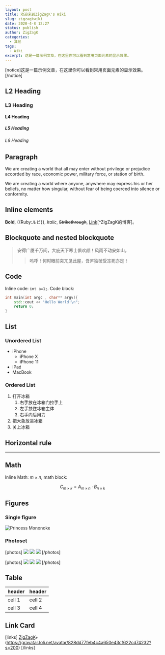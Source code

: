 ```yaml
---
layout: post
title: 欢迎来到ZigZagK's Wiki
slug: zigzagkwiki
date: 2020-4-8 12:27
status: publish
author: ZigZagK
categories: 
  - 其他
tags:
  - Wiki
excerpt: 这是一篇示例文章，在这里你可以看到常用页面元素的显示效果。
---
```


[notice]这是一篇示例文章，在这里你可以看到常用页面元素的显示效果。[/notice]

## L2 Heading

### L3 Heading

#### L4 Heading

##### L5 Heading

###### L6 Heading

## Paragraph

We are creating a world that all may enter without privilege or prejudice accorded by race, economic power, military force, or station of birth.

We are creating a world where anyone, anywhere may express his or her beliefs, no matter how singular, without fear of being coerced into silence or conformity.

## Inline elements

**Bold**, {{Ruby:ルビ}}, *Italic*, ~~Strikethrough~~, [Link](https://zigzagk.top)[^ZigZagK的博客]。

## Blockquote and nested blockquote

> 安得广厦千万间，大庇天下寒士俱欢颜！风雨不动安如山。
>
> > 呜呼！何时眼前突兀见此屋，吾庐独破受冻死亦足！

## Code

Inline code: `int a=1;`. Code block:

```cpp
int main(int argc , char** argv){
    std::cout << "Hello World!\n";
    return 0;
}
```
## List

### Unordered List

* iPhone
    * iPhone X
    * iPhone 11
* iPad
* MacBook

### Ordered List

1. 打开冰箱
    1. 右手放在冰箱门拉手上
    2. 左手扶住冰箱主体
    3. 右手向后用力
2. 把大象放进冰箱
3. 关上冰箱

## Horizontal rule

------

## Math

Inline Math: $m\times n$, math block:

$$C_{m\times k}=A_{m\times n}\cdot B_{n\times k}$$

## Figures

### Single figure

![Princess Mononoke](./images/zigzagkwiki/Mononoke_Hime.jpg)

### Photoset

[photos]
![](./images/zigzagkwiki/IMG_0073.jpeg)
![](./images/zigzagkwiki/1463017562.jpg)
![](./images/zigzagkwiki/IMG_0053.jpeg)
[/photos]

[photos]
![](./images/zigzagkwiki/IMG_0039.jpeg)
![](./images/zigzagkwiki/IMG_00510.jpeg)
![](./images/zigzagkwiki/IMG_0005.jpeg)
[/photos]

## Table

header | header
--------- | -------------
cell 1 | cell 2
cell 3 | cell 4

## Link Card

[links]
[ZigZagK](https://zigzagk.top)+(https://gravatar.loli.net/avatar/828dd77feb4c4a650e43cf622cd74232?s=200)
[/links]